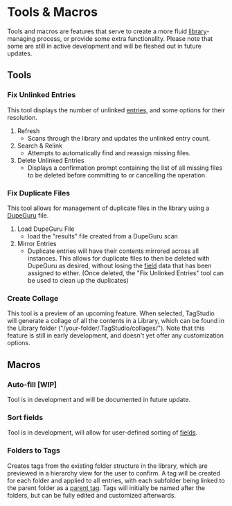 # Tools & Macros

Tools and macros are features that serve to create a more fluid [library](/doc/Library.md)-managing process, or provide some extra functionality. Please note that some are still in active development and will be fleshed out in future updates.

## Tools

### Fix Unlinked Entries

This tool displays the number of unlinked [entries](/doc/Entry.md), and some options for their resolution.
1. Refresh
   - Scans through the library and updates the unlinked entry count.
2. Search & Relink
   - Attempts to automatically find and reassign missing files.
3. Delete Unlinked Entries
   - Displays a confirmation prompt containing the list of all missing files to be deleted before committing to or cancelling the operation.

### Fix Duplicate Files

This tool allows for management of duplicate files in the library using a [DupeGuru](https://dupeguru.voltaicideas.net/) file.
1. Load DupeGuru File
   - load the "results" file created from a DupeGuru scan
2. Mirror Entries
   - Duplicate entries will have their contents mirrored across all instances. This allows for duplicate files to then be deleted with DupeGuru as desired, without losing the [field](/doc/Field.md) data that has been assigned to either. (Once deleted, the "Fix Unlinked Entries" tool can be used to clean up the duplicates)

### Create Collage

This tool is a preview of an upcoming feature. When selected, TagStudio will generate a collage of all the contents in a Library, which can be found in the Library folder ("/your-folder/.TagStudio/collages/"). Note that this feature is still in early development, and doesn't yet offer any customization options.

## Macros

### Auto-fill [WIP]

Tool is in development and will be documented in future update.

### Sort fields

Tool is in development, will allow for user-defined sorting of [fields](/doc/Field.md).

### Folders to Tags

Creates tags from the existing folder structure in the library, which are previewed in a hierarchy view for the user to confirm. A tag will be created for each folder and applied to all entries, with each subfolder being linked to the parent folder as a [parent tag](/doc/Tag.md#subtags). Tags will initially be named after the folders, but can be fully edited and customized afterwards.